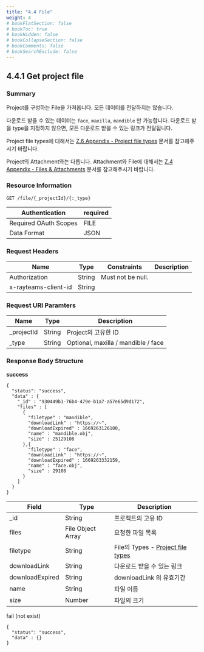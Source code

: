 ```yaml
---
title: "4.4 File"
weight: 4
# bookFlatSection: false
# bookToc: true
# bookHidden: false
# bookCollapseSection: false
# bookComments: false
# bookSearchExclude: false
---
```


## 4.4.1 Get project file

### Summary

Project를 구성하는 File을 가져옵니다. 모든 데이터를 전달하지는 않습니다.

다운로드 받을 수 있는 데이터는 `face`, `maxilla`, `mandible` 만 가능합니다. 다운로드 받을 type을 지정하지 않으면, 모든 다운로드 받을 수 있는 링크가 전달됩니다.

Project file types에 대해서는 [Z.6 Appendix - Project file types](/docs/platformapi-appendix/project-file-types/) 문서를 참고해주시기 바랍니다.

Project의 Attachment와는 다릅니다. Attachment와 File에 대해서는 [Z.4 Appendix - Files & Attachments](/docs/platformapi-appendix/project-files-and-attachements/) 문서를 참고해주시기 바랍니다.

### Resource Information

```
GET /file/{_projectId}/{:_type}
```

| Authentication | required |
| --- | --- |
| Required OAuth Scopes | FILE |
| Data Format | JSON |

### Request Headers

| Name | Type | Constraints | Description |
| --- | --- | --- | --- |
| Authorization | String | Must not be null. |  |
| x-rayteams-client-id | String |  |  |

### Request URI Paramters

| Name | Type | Description |
| --- | --- | --- |
| _projectId | String | Project의 고유한 ID |
| _type | String | Optional, maxilla / mandible / face |

### Response Body Structure

**success**

```
{
  "status": "success",
  "data" : {
    "_id" : "930449b1-76b4-479e-b1a7-a57e65d9d172",
    "files" : [
      {
        "filetype" : "mandible",
        "downloadLink" : "https://~",
        "downloadExpired" : 1669263126100,
        "name" : "mandible.obj",
        "size" : 25129108
      },{
        "filetype" : "face",
        "downloadLink" : "https://~",
        "downloadExpired" : 1669263332159,
        "name" : "face.obj",
        "size" : 29108
      }
    ]
  }
}
```

| Field | Type | Description |
| --- | --- | --- |
| _id | String | 프로젝트의 고유 ID |
| files | File Object Array | 요청한 파일 목록 |
|   filetype | String | File의 Types - [Project file types](/docs/platformapi-appendix/project-file-types/)  |
|   downloadLink | String | 다운로드 받을 수 있는 링크 |
|   downloadExpired | String | downloadLink 의 유효기간 |
|   name | String | 파일 이름 |
|   size | Number | 파일의 크기 |

fail (not exist)

```
{
  "status": "success",
  "data" : {}
}
```